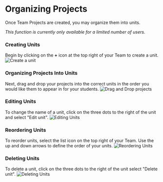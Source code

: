 # Organizing Projects 

Once Team Projects are created, you may organize them into units.

*This function is currently only available for a limited number of users.*

### Creating Units 
Begin by clicking on the **+** icon at the top right of your Team to create a unit. 
![Create a unit](/images/teamsForEducation/create_unit.gif)

### Organizing Projects Into Units
Next, drag and drop your projects into the correct units in the order you would like them to appear in for your students. 
![Drag and Drop projects](/images/teamsForEducation/move_projects.gif)

### Editing Units 
To change the name of a unit, click on the three dots to the right of the unit and select "Edit unit". 
![Editing Units](/images/teamsForEducation/organizing-projects/edit-unit.gif)

### Reordering Units 
To reorder units, select the list icon on the top right of your Team. Use the up and down arrows to define the order of your units.
![Reordering Units](/images/teamsForEducation/organizing-projects/reorder-units.gif)

### Deleting Units 
To delete a unit, click on the three dots to the right of the unit select "Delete unit".
![Deleting Units](/images/teamsForEducation/organizing-projects/delete-unit.gif)



